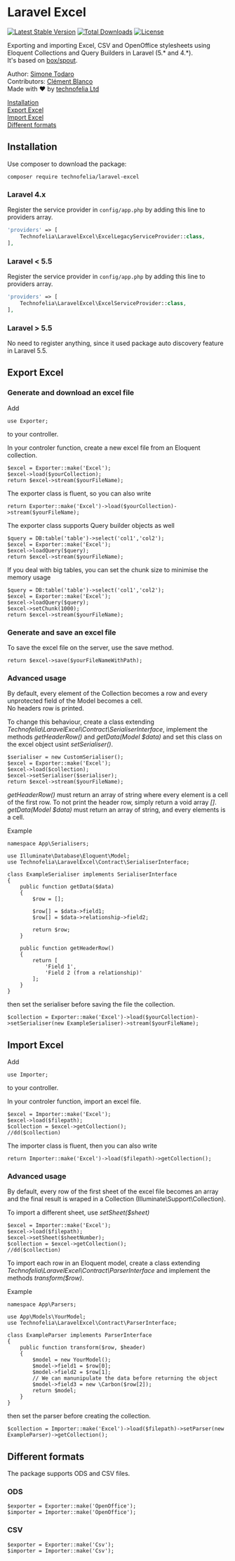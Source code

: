 # Laravel Excel
[![Latest Stable Version](https://poser.pugx.org/technofelia/laravel-excel/v/stable)](https://packagist.org/packages/technofelia/laravel-excel)
[![Total Downloads](https://poser.pugx.org/technofelia/laravel-excel/downloads)](https://packagist.org/packages/technofelia/laravel-excel)
[![License](https://poser.pugx.org/technofelia/laravel-excel/license)](https://raw.githubusercontent.com/technofelia/laravel-excel/master/LICENSE)

Exporting and importing Excel, CSV and OpenOffice stylesheets using Eloquent Collections and Query Builders in Laravel (5.* and 4.*).  
It's based on [box/spout](https://github.com/box/spout).

Author: [Simone Todaro](https://github.com/SimoTod)  
Contributors: [Clément Blanco](https://github.com/Claymm)  
Made with :heart: by [technofelia Ltd](http://www.technofelia.co.uk)

[Installation](#installation)  
[Export Excel](#export-excel)  
[Import Excel](#import-excel)  
[Different formats](#different-formats)  

## Installation
Use composer to download the package:
```
composer require technofelia/laravel-excel
```

### Laravel 4.x

Register the service provider in `config/app.php` by adding this line to providers array.

```php
'providers' => [
	Technofelia\LaravelExcel\ExcelLegacyServiceProvider::class,
],
```

### Laravel < 5.5

Register the service provider in `config/app.php` by adding this line to providers array.

```php
'providers' => [
	Technofelia\LaravelExcel\ExcelServiceProvider::class,
],
```

### Laravel > 5.5

No need to register anything, since it used package auto discovery feature in Laravel 5.5.

## Export Excel

### Generate and download an excel file
Add
```
use Exporter;
```
to your controller.

In your controler function, create a new excel file from an Eloquent collection.
```
$excel = Exporter::make('Excel');
$excel->load($yourCollection);
return $excel->stream($yourFileName);
```

The exporter class is fluent, so you can also write  
```
return Exporter::make('Excel')->load($yourCollection)->stream($yourFileName);
```

The exporter class supports Query builder objects as well
```
$query = DB:table('table')->select('col1','col2');
$excel = Exporter::make('Excel');
$excel->loadQuery($query);
return $excel->stream($yourFileName);
```

If you deal with big tables, you can set the chunk size to minimise the memory usage
```
$query = DB:table('table')->select('col1','col2');
$excel = Exporter::make('Excel');
$excel->loadQuery($query);
$excel->setChunk(1000);
return $excel->stream($yourFileName);
```

### Generate and save an excel file
To save the excel file on the server, use the save method.
```
return $excel->save($yourFileNameWithPath);
```

### Advanced usage
By default, every element of the Collection becomes a row and every unprotected field of the Model becomes a cell.  
No headers row is printed.

To change this behaviour, create a class extending *Technofelia\LaravelExcel\Contract\SerialiserInterface*, implement the methods *getHeaderRow()* and *getData(Model $data)* and set this class on the excel object usint *setSerialiser()*.
```
$serialiser = new CustomSerialiser();
$excel = Exporter::make('Excel');
$excel->load($collection);
$excel->setSerialiser($serialiser);
return $excel->stream($yourFileName);
```

*getHeaderRow()* must return an array of string where every element is a cell of the first row. To not print the header row, simply return a void array *[]*.  
*getData(Model $data)* must return an array of string, and every elements is a cell.

Example
```
namespace App\Serialisers;

use Illuminate\Database\Eloquent\Model;
use Technofelia\LaravelExcel\Contract\SerialiserInterface;

class ExampleSerialiser implements SerialiserInterface
{
    public function getData($data)
    {
        $row = [];

        $row[] = $data->field1;
        $row[] = $data->relationship->field2;

        return $row;
    }

    public function getHeaderRow()
    {
        return [
            'Field 1',
            'Field 2 (from a relationship)'
        ];
    }
}
```
then set the serialiser before saving the file the collection.
```
$collection = Exporter::make('Excel')->load($yourCollection)->setSerialiser(new ExampleSerialiser)->stream($yourFileName);
```

## Import Excel
Add
```
use Importer;
```
to your controller.

In your controler function, import an excel file.
```
$excel = Importer::make('Excel');
$excel->load($filepath);
$collection = $excel->getCollection();
//dd($collection)
```

The importer class is fluent, then you can also write
```
return Importer::make('Excel')->load($filepath)->getCollection();
```

### Advanced usage
By default, every row of the first sheet of the excel file becomes an array and the final result is wraped in a Collection (Illuminate\Support\Collection).  

To import a different sheet, use *setSheet($sheet)*
```
$excel = Importer::make('Excel');
$excel->load($filepath);
$excel->setSheet($sheetNumber);
$collection = $excel->getCollection();
//dd($collection)
```

To import each row in an Eloquent model, create a class extending *Technofelia\LaravelExcel\Contract\ParserInterface* and implement the methods *transform($row)*.  

Example
```
namespace App\Parsers;

use App\Models\YourModel;
use Technofelia\LaravelExcel\Contract\ParserInterface;

class ExampleParser implements ParserInterface
{
    public function transform($row, $header)
    {
        $model = new YourModel();
        $model->field1 = $row[0];
        $model->field2 = $row[1];
        // We can manunipulate the data before returning the object
        $model->field3 = new \Carbon($row[2]);
        return $model;
    }
}
```
then set the parser before creating the collection.
```
$collection = Importer::make('Excel')->load($filepath)->setParser(new ExampleParser)->getCollection();
```

## Different formats
The package supports ODS and CSV files.

### ODS
```
$exporter = Exporter::make('OpenOffice');
$importer = Importer::make('OpenOffice');
```

### CSV
```
$exporter = Exporter::make('Csv');
$importer = Importer::make('Csv');
```
